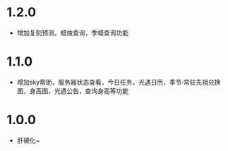# 1.2.0
* 增加复刻预测，蜡烛查询，季蜡查询功能

# 1.1.0
* 增加sky帮助，服务器状态查看，今日任务，光遇日历，季节·常驻先祖兑换图，身高图，光遇公告，查询身高等功能

# 1.0.0
* 肝硬化~